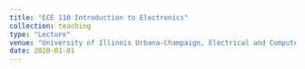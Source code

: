 ```yaml
---
title: "ECE 110	Introduction to Electronics"
collection: teaching
type: "Lecture"
venue: "University of Illinois Urbana-Champaign, Electrical and Computer Engineering"
date: 2020-01-01
---
```

